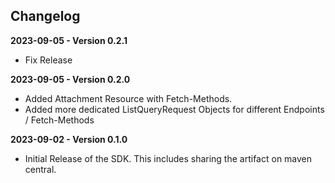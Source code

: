 ## Changelog

**2023-09-05 - Version 0.2.1**
- Fix Release

**2023-09-05 - Version 0.2.0**
- Added Attachment Resource with Fetch-Methods.
- Added more dedicated ListQueryRequest Objects for different Endpoints / Fetch-Methods

**2023-09-02 - Version 0.1.0**
- Initial Release of the SDK. This includes sharing the artifact on maven central.